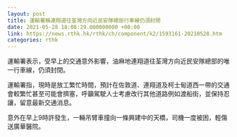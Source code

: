 ```yaml
---
layout: post
title: 運輸署稱連翔道往荃灣方向近民安隊總部行車線仍須封閉
date: 2021-05-28 18:08:29.000000000 +08:00
link: https://news.rthk.hk/rthk/ch/component/k2/1593161-20210528.htm
categories: rthk
---
```


運輸署表示，受早上的交通意外影響，油麻地連翔道往荃灣方向近民安隊總部的唯一行車線，仍須封閉。

運輸署指，現時是放工繁忙時間，預計在佐敦道、連翔道及柯士甸道西一帶的交通會較繁忙甚至可能會擠塞，呼籲駕駛人士考慮改行其他道路例如渡船街，並保持忍讓，留意最新交通消息。

意外在早上9時許發生，一輛吊臂車撞向一條興建中的天橋，司機一度被困，輕傷送廣華醫院。
